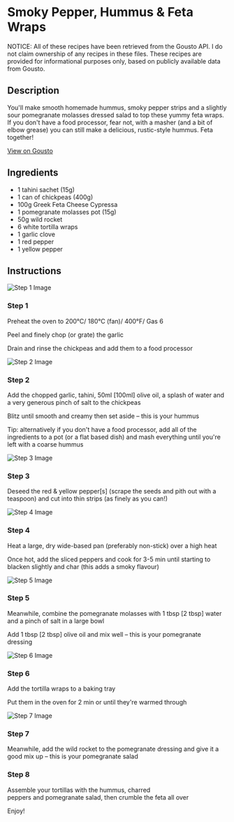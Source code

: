 # Smoky Pepper, Hummus & Feta Wraps

NOTICE: All of these recipes have been retrieved from the Gousto API. I do not claim ownership of any recipes in these files. These recipes are provided for informational purposes only, based on publicly available data from Gousto.

## Description

You'll make smooth homemade hummus, smoky pepper strips and a slightly sour pomegranate molasses dressed salad to top these yummy feta wraps. If you don't have a food processor, fear not, with a masher (and a bit of elbow grease) you can still make a delicious, rustic-style hummus. Feta together!

[View on Gousto](https://www.gousto.co.uk/recipes/cookbook/smoky-pepper-hummus-feta-wraps)

## Ingredients

- 1 tahini sachet (15g)
- 1 can of chickpeas (400g)
- 100g Greek Feta Cheese Cypressa
- 1 pomegranate molasses pot (15g)
- 50g wild rocket
- 6 white tortilla wraps
- 1 garlic clove
- 1 red pepper
- 1 yellow pepper

## Instructions

![Step 1 Image](https://production-media.gousto.co.uk/cms/recipe-step-image/1161.-step-1-x200.jpg)

### Step 1

Preheat the oven to 200&deg;C/ 180&deg;C (fan)/ 400&deg;F/ Gas 6


Peel and finely chop (or grate) the garlic


Drain and rinse the chickpeas and add them to a food processor

![Step 2 Image](https://production-media.gousto.co.uk/cms/recipe-step-image/1161.-step-2-x200.jpg)

### Step 2

Add the chopped&nbsp;garlic,&nbsp;tahini, 50ml&nbsp;<span class="text-danger">[100ml]</span>&nbsp;olive oil,&nbsp;a splash of&nbsp;water&nbsp;and a very generous pinch of salt&nbsp;to the&nbsp;chickpeas


Blitz until smooth and creamy then set aside &ndash; this is your&nbsp;hummus&nbsp;


Tip: alternatively if you don't have a food processor, add all of the ingredients to a pot (or a flat based dish) and mash everything until you're left with a coarse hummus&nbsp;

![Step 3 Image](https://production-media.gousto.co.uk/cms/recipe-step-image/1161.-step-3-x200.jpg)

### Step 3

Deseed the red &amp; yellow pepper<span class="text-danger">[s]</span> (scrape the seeds and pith out with a teaspoon) and cut into thin strips (as finely as you can!)

![Step 4 Image](https://production-media.gousto.co.uk/cms/recipe-step-image/1161.-step-4-x200.jpg)

### Step 4

Heat a large, dry wide-based pan (preferably non-stick) over a high heat


Once hot, add the&nbsp;sliced peppers and cook for 3-5 min until starting to blacken slightly and char (this adds a smoky flavour)

![Step 5 Image](https://production-media.gousto.co.uk/cms/recipe-step-image/1161.-step-5-x200.jpg)

### Step 5

Meanwhile, combine the pomegranate molasses with 1 tbsp <span class="text-danger">[2 tbsp]</span> water and a pinch of salt in a large bowl


Add 1 tbsp <span class="text-danger">[2 tbsp]</span> olive oil and mix well &ndash; this is your pomegranate dressing

![Step 6 Image](https://production-media.gousto.co.uk/cms/recipe-step-image/1161.-step-6-x200.jpg)

### Step 6

Add the tortilla wraps to a baking tray


Put them in the oven for 2 min or until they're warmed through

![Step 7 Image](https://production-media.gousto.co.uk/cms/recipe-step-image/1161.-step-7-x200.jpg)

### Step 7

Meanwhile, add the wild&nbsp;rocket to the pomegranate dressing and give it a good mix up &ndash; this is your pomegranate salad

### Step 8

Assemble your tortillas with the hummus, charred peppers&nbsp;and&nbsp;pomegranate salad,&nbsp;then crumble the feta all over


Enjoy!

